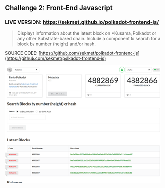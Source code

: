 ## Challenge 2: Front-End Javascript

### LIVE VERSION: https://sekmet.github.io/polkadot-frontend-js/

>Displays information about the latest block on *Kusama, Polkadot or any other Substrate-based chain. Include a component to search for a block by number (height) and/or hash.

SOURCE CODE: [https://github.com/sekmet/polkadot-frontend-js](https://github.com/sekmet/polkadot-frontend-js)

![Front-End Javascript](./app_frontendjs.png)
